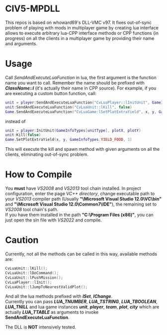 # CIV5-MPDLL

This repos is based on whoward69's DLL-VMC v97. It fixes out-of-sync problem of playing with mods in multiplayer game by creating lua interface allows to execute arbitrary lua-CPP interface methods or CPP functions (in progress) on all the clients in a multiplayer game by providing their name and arguments. 

# Usage
Call *SendAndExecuteLuaFunction* in lua, the first argument is the function name you want to call. Remember the name should be prefixed with ***ClassName::l*** (it's actually their name in CPP source).
For example, if you are executing a custom button function, call: 

``` lua
unit = player:SendAndExecuteLuaFunction("CvLuaPlayer::lInitUnit", GameInfoTypes[unitType], plotX, plotY)
unit:SendAndExecuteLuaFunction("CvLuaUnit::lKill", false)
Game.SendAndExecuteLuaFunction("CvLuaGame:lSetPlotExtraYield", x, y, GameInfoTypes.YIELD_FOOD, 1)
``` 
instead of 
``` lua
unit = player:InitUnit(GameInfoTypes[unitType], plotX, plotY)
unit:Kill(false) 
Game.SetPlotExtraYield(x, y, GameInfoTypes.YIELD_FOOD, 1)
``` 
This will execute the kill and spawn method with given arguments on all the clients, eliminating out-of-sync problem.


# How to Compile
You **must** have *VS2008* and *VS2013* tool chain installed. In project configuration, enter the page *VC++ directory*, change executable path to your *VS2013* compiler path (Usually **"\Microsoft Visual Studio 12.0\VC\bin"** and **"\Microsoft Visual Studio 12.0\Common7\IDE"**), the remaining set to *VS2008* tool chain's path.  
If you have them installed in the path **"C:\Program Files (x86)"**, you can just open the sln file with *VS2022* and compile.
# Caution
Currently, not all the methods can be called in this way, available methods are:
``` c++
CvLuaUnit::lKill();
CvLuaUnit::lDoCommand();
CvLuaUnit::lPushMission();
CvLuaPlayer::lInit();
CvLuaUnit::lJumpToNearestValidPlot();
``` 
And all the lua methods prefixed with ***lSet***, ***lChange***.   
Currently you can pass ***LUA_TNUMBER***, ***LUA_TSTRING***, ***LUA_TBOOLEAN***, ***LUA_TNILL*** and lua game instances ***unit***, ***player***, ***team***, ***plot***, ***city*** which are actually ***LUA_TTABLE*** as arguments to invoke **SendAndExecuteLuaFunction**.   

  
The DLL is **NOT** intensively tested.

 
